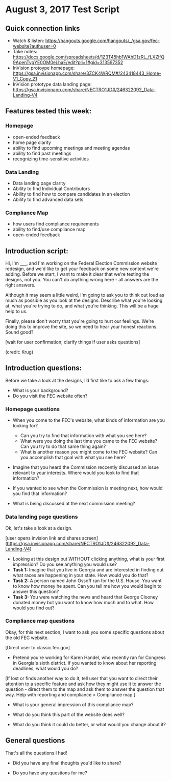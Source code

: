# August 3, 2017 Test Script

## Quick connection links

- Watch & listen: <https://hangouts.google.com/hangouts/_/gsa.gov/fec-website?authuser=0>
- Take notes: <https://docs.google.com/spreadsheets/d/1Z3T45hb1WAhD1zRL_fLXZlfQ9ApenTvgYE0OM0eLhaE/edit?pli=1#gid=313597352>
- InVision protoype homepage: <https://gsa.invisionapp.com/share/3ZCK4WRQM#/243418443_Home-V1_Copy_21>
- InVision prototype data landing page: https://gsa.invisionapp.com/share/NECTRO1JD#/246322092_Data-Landing-V4

## Features tested this week:

### Homepage
- open-ended feedback
- home page clarity
- ability to find upcoming meetings and meeting agendas
- ability to find past meetings
- recognizing time-sensitive activities

### Data Landing
- Data landing page clarity
- Ability to find Individual Contributors
- Ability to find how to compare candidates in an election
- Ability to find advanced data sets

### Compliance Map
- how users find compliance requirements
- ability to find/use compliance map
- open-ended feedback

## Introduction script: 

Hi, I'm **___**, and I'm working on the Federal Election Commission website redesign, and we'd like to get your feedback on some new content we're adding. Before we start, I want to make it clear that we're testing the designs, not you. You can't do anything wrong here - all answers are the right answers.

Although it may seem a little weird, I'm going to ask you to think out loud as much as possible as you look at the designs. Describe what you're looking at, what you're trying to do, and what you're thinking. This will be a huge help to us.

Finally, please don't worry that you're going to hurt our feelings. We're doing this to improve the site, so we need to hear your honest reactions. Sound good?

[wait for user confirmation; clarify things if user asks questions]

(credit: Krug)

## Introduction questions:

Before we take a look at the designs, I’d first like to ask a few things:

- What is your background?
- Do you visit the FEC website often?


### Homepage questions
- When you come to the FEC's website, what kinds of information are you looking for?
    - Can you try to find that information with what you see here?
    - What were you doing the last time you came to the FEC website? Can you try to do that same thing again?
    - What is another reason you might come to the FEC website? Can you accomplish that goal with what you see here?

- Imagine that you heard the Commission reccently discussed an issue relevant to your interests. Where would you look to find that information?

- If you wanted to see when the Commission is meeting next, how would you find that information? 

- What is being discussed at the next commission meeting?

### Data landing page questions
Ok, let's take a look at a design. 

[user opens invision link and shares screen] (https://gsa.invisionapp.com/share/NECTRO1JD#/246322092_Data-Landing-V4)

- Looking at this design but WITHOUT clicking anything, what is your first impression? Do you see anything you would use?
- **Task 1:** Imagine that you live in Georgia and are interested in finding out what races are happening in your state. How would you do that?
- **Task 2:** A person named John Ossoff ran for the U.S. House. You want to know how money he spent. Can you tell me how you would begin to answer this question?
- **Task 3:** You were watching the news and heard that George Clooney donated money but you want to know how much and to what. How would you find out? 

### Compliance map questions
Okay, for this next section, I want to ask you some specific questions about the old FEC website. 

[Direct user to classic.fec.gov]

- Pretend you're working for Karen Handel, who recently ran for Congress in Georgia's sixth district.  If you wanted to know about her reporting deadlines, what would you do?

[If lost or finds another way to do it, tell user that you want to direct their attention to a specific feature and ask how they might use it to answer the question - direct them to the map and ask them to answer the question that way.  Help with reporting and compliance > Compliance map.]

- What is your general impression of this compliance map?

- What do you think this part of the website does well?

- What do you think it could do better, or what would you change about it?

## General questions

That's all the questions I had!

- Did you have any final thoughts you'd like to share?

- Do you have any questions for me?
